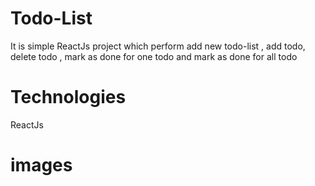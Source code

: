 # Todo-List
It is simple ReactJs project which perform add new todo-list , add todo, delete todo , mark as done for one todo and mark as done for all todo 
# Technologies
ReactJs
# images

